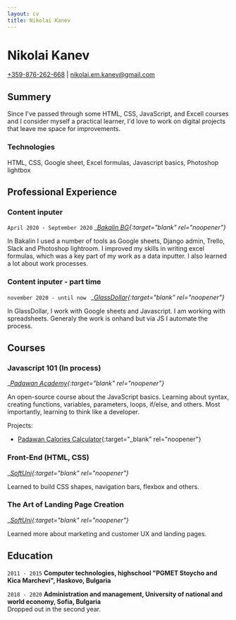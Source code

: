 ```yaml
---
layout: cv
title: Nikolai Kanev
---
```

# Nikolai Kanev


<div id="webaddress">
<a target="_blank" rel="noopener" href="tel:+359876262668">+359-876-262-668</a>
| <a target="_blank" rel="noopener" href="mailto:nikolai.em.kanev@gmail.com">nikolai.em.kanev@gmail.com</a>
</div>


## Summery

Since I've passed through some HTML, CSS, JavaScript, and Excell courses and I consider myself a practical learner, I'd love to work on digital projects that leave me space for improvements.

### Technologies

HTML, CSS, Google sheet, Excel formulas, Javascript basics, Photoshop lightbox

## Professional Experience

### Content inputer

`April 2020 - September 2020`
__[Bakalin BG](https://www.facebook.com/bakalin.bg){:target="_blank" rel="noopener"}__

In Bakalin I used a number of tools as Google sheets, Django admin, Trello, Slack and Photoshop lightroom. I improved my skills in writing excel formulas, which was a key part of my work as a data inputter. I also learned a lot about work processes.

### Content inputer - part time
`november 2020 - until now `
__[GlassDollar](https://glassdollar.com/){:target="_blank" rel="noopener"}__

In GlassDollar, I work with Google sheets and Javascript. I am working with spreadsheets. Generaly the work is onhand but via JS I automate the process.

## Courses

### Javascript 101 (In process)

__[Padawan Academy](https://github.com/mihaildono/padawan-project){:target="_blank" rel="noopener"}__

An open-source course about the JavaScript basics. Learning about syntax, creating functions, variables, parameters, loops, if/else, and others.
Most importantly, learning to think like a developer.

Projects:
- [Padawan Calories Calculator](https://github.com/nikolaikanev/padawan-calories-calculator){:target="_blank" rel="noopener"}

### Front-End (HTML, CSS) 

__[SoftUni](https://about.softuni.bg/){:target="_blank" rel="noopener"}__

Learned to build CSS shapes, navigation bars, flexbox and others.

### The Art of Landing Page Creation

__[SoftUni](https://about.softuni.bg/){:target="_blank" rel="noopener"}__

Learned more about marketing and customer UX and landing pages.


## Education

`2011 - 2015`
__Computer technologies, highschool "PGMET Stoycho and Kica Marchevi", Haskovo, Bulgaria__

`2018 - 2020`
__Administration and management, University of national and world economy, Sofia, Bulgaria__  
Dropped out in the second year.


<!-- ### Footer

Last updated: Jan 2021 -->


